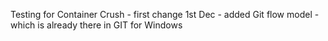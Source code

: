 Testing for Container Crush - first change
1st Dec - added Git flow model - which is already there in GIT for Windows